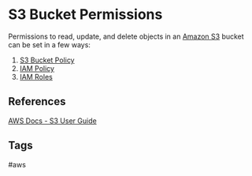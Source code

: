 # S3 Bucket Permissions 

Permissions to read, update, and delete objects in an [Amazon S3](../202309110516) bucket can be set in a few ways:

1. [S3 Bucket Policy](../202309152124)  
2. [IAM Policy](../202309150142)  
3. [IAM Roles](../202309150127)  

## References
[AWS Docs - S3 User Guide](https://docs.aws.amazon.com/AmazonS3/latest/userguide/using-iam-policies.html)

## Tags
#aws
